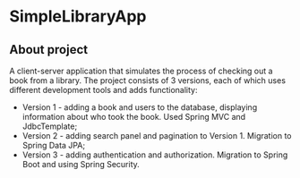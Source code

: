 # SimpleLibraryApp

## About project

A client-server application that simulates the process of checking out a book from a library. The project consists of 3 versions, each of which uses different development tools and adds functionality:
-  Version 1 - adding a book and users to the database, displaying information about who took the book. Used Spring MVC and JdbcTemplate;
-  Version 2 - adding search panel and pagination to Version 1. Migration to Spring Data JPA;
-  Version 3 - adding authentication and authorization. Migration to Spring Boot and using Spring Security.
